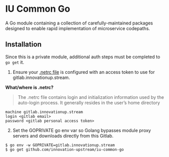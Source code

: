 # IU Common Go

A Go module containing a collection of carefully-maintained packages designed to enable rapid implementation of microservice codepaths.

## Installation

Since this is a private module, additional auth steps must be completed to `go get` it.

1. Ensure your [.netrc file](https://www.gnu.org/software/inetutils/manual/html_node/The-_002enetrc-file.html) is configured with an access token to use for gitlab.innovationup.stream.

**What/where is .netrc?**
>The .netrc file contains login and initialization information used by the auto-login process. It generally resides in the user’s home directory

```
machine gitlab.innovationup.stream
login <gitlab email>
password <gitlab personal access token>
```

2. Set the GOPRIVATE go env var so Golang bypasses module proxy servers and downloads directly from this Gitlab.

```shell
$ go env -w GOPRIVATE=gitlab.innovationup.stream
$ go get github.com/innovation-upstream/iu-common-go
```
